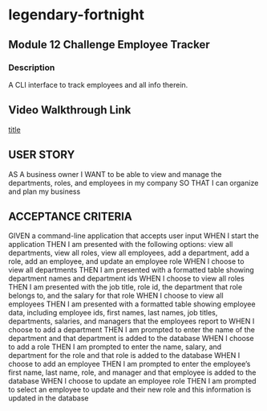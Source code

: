# legendary-fortnight

## **Module 12 Challenge Employee Tracker**

### **Description**

A CLI interface to track employees and all info therein.

## Video Walkthrough Link

[title](https://drive.google.com/file/d/19cMRyjAwNDKI0OyHhbbwXUHspOpjEMBi/view?usp=sharing)

## USER STORY

AS A business owner
I WANT to be able to view and manage the departments, roles, and employees in my company
SO THAT I can organize and plan my business

## ACCEPTANCE CRITERIA

GIVEN a command-line application that accepts user input
WHEN I start the application
THEN I am presented with the following options: view all departments, view all roles, view all employees, add a department, add a role, add an employee, and update an employee role
WHEN I choose to view all departments
THEN I am presented with a formatted table showing department names and department ids
WHEN I choose to view all roles
THEN I am presented with the job title, role id, the department that role belongs to, and the salary for that role
WHEN I choose to view all employees
THEN I am presented with a formatted table showing employee data, including employee ids, first names, last names, job titles, departments, salaries, and managers that the employees report to
WHEN I choose to add a department
THEN I am prompted to enter the name of the department and that department is added to the database
WHEN I choose to add a role
THEN I am prompted to enter the name, salary, and department for the role and that role is added to the database
WHEN I choose to add an employee
THEN I am prompted to enter the employee’s first name, last name, role, and manager and that employee is added to the database
WHEN I choose to update an employee role
THEN I am prompted to select an employee to update and their new role and this information is updated in the database
